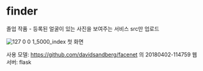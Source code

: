 # finder
졸업 작품 - 등록된 얼굴이 있는 사진을 보여주는 서비스
src만 업로드

![127 0 0 1_5000_index](https://user-images.githubusercontent.com/33820372/93913928-bbe06100-fd40-11ea-9be5-d1642cca5d0b.png)
첫 화면

사용 모델: https://github.com/davidsandberg/facenet 의 20180402-114759
웹 서버: flask
